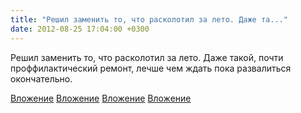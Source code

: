 ```yaml
---
title: "Решил заменить то, что расколотил за лето. Даже та..."
date: 2012-08-25 17:04:00 +0300
---
```


Решил заменить то, что расколотил за лето. Даже такой, почти проффилактический ремонт, лечше чем ждать пока развалиться окончательно.


[Вложение](https://vk.com/photo41076938_288591483)
[Вложение](https://vk.com/photo41076938_288591486)
[Вложение](https://vk.com/photo41076938_288591489)
[Вложение](https://vk.com/photo41076938_288591490)
